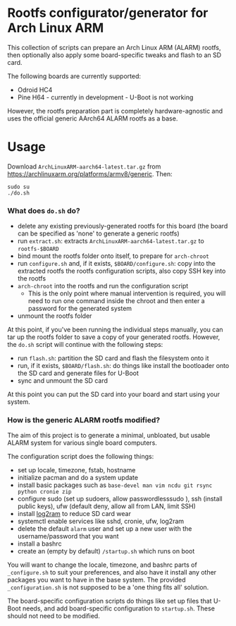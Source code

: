 # Rootfs configurator/generator for Arch Linux ARM

This collection of scripts can prepare an Arch Linux ARM (ALARM) rootfs, then optionally also apply some board-specific tweaks and flash to an SD card.

The following boards are currently supported:
- Odroid HC4
- Pine H64 - currently in development - U-Boot is not working

However, the rootfs preparation part is completely hardware-agnostic and uses the official generic AArch64 ALARM rootfs as a base.

# Usage

Download `ArchLinuxARM-aarch64-latest.tar.gz` from https://archlinuxarm.org/platforms/armv8/generic. Then:

```
sudo su
./do.sh
```

### What does `do.sh` do?

- delete any existing previously-generated rootfs for this board (the board can be specified as 'none' to generate a generic rootfs)
- run `extract.sh`: extracts `ArchLinuxARM-aarch64-latest.tar.gz` to `rootfs-$BOARD`
- bind mount the rootfs folder onto itself, to prepare for `arch-chroot`
- run `configure.sh` and, if it exists, `$BOARD/configure.sh`: copy into the extracted rootfs the rootfs configuration scripts, also copy SSH key into the rootfs
- `arch-chroot` into the rootfs and run the configuration script
	- This is the only point where manual intervention is required, you will need to run one command inside the chroot and then enter a password for the generated system
- unmount the rootfs folder

At this point, if you've been running the individual steps manually, you can tar up the rootfs folder to save a copy of your generated rootfs. However, the `do.sh` script will continue with the following steps:

- run `flash.sh`: partition the SD card and flash the filesystem onto it
- run, if it exists, `$BOARD/flash.sh`: do things like install the bootloader onto the SD card and generate files for U-Boot
- sync and unmount the SD card

At this point you can put the SD card into your board and start using your system.

### How is the generic ALARM rootfs modified?

The aim of this project is to generate a minimal, unbloated, but usable ALARM system for various single board computers.

The configuration script does the following things:
- set up locale, timezone, fstab, hostname
- initialize pacman and do a system update
- install basic packages such as `base-devel man vim ncdu git rsync python cronie zip`
- configure sudo (set up sudoers, allow passwordlesssudo ), ssh (install public keys), ufw (default deny, allow all from LAN, limit SSH)
- install [log2ram](https://github.com/azlux/log2ram) to reduce SD card wear
- systemctl enable services like sshd, cronie, ufw, log2ram
- delete the default `alarm` user and set up a new user with the username/password that you want
- install a bashrc
- create an (empty by default) `/startup.sh` which runs on boot

You will want to change the locale, timezone, and bashrc parts of `_configure.sh` to suit your preferences, and also have it install any other packages you want to have in the base system. The provided `_configuration.sh` is not supposed to be a 'one thing fits all' solution.

The board-specific configuration scripts do things like set up files that U-Boot needs, and add board-specific configuration to `startup.sh`. These should not need to be modified.
